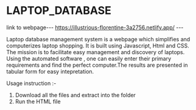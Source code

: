 # LAPTOP_DATABASE

link to webpage--- https://illustrious-florentine-3a2756.netlify.app/ ---

Laptop database management system is a webpage which simplifies and computerizes laptop shopping.
It is built using Javascript, Html and CSS.
The mission is to facilitate easy management and discovery of
laptops. Using the automated software , one can
easily enter their primary requirements and find the perfect
computer.The results are presented in tabular form for easy
intepretation.

Usage instruction :-
1. Download all the files and extract into the folder
2. Run the HTML file

